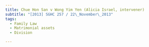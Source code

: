 ```yaml
---
title: Chue Hon San v Wong Yim Yen (Alicia Israel, intervener) 
subtitle: "[2013] SGHC 257 / 22\_November\_2013"
tags:
  - Family Law
  - Matrimonial assets
  - Division

---
```


